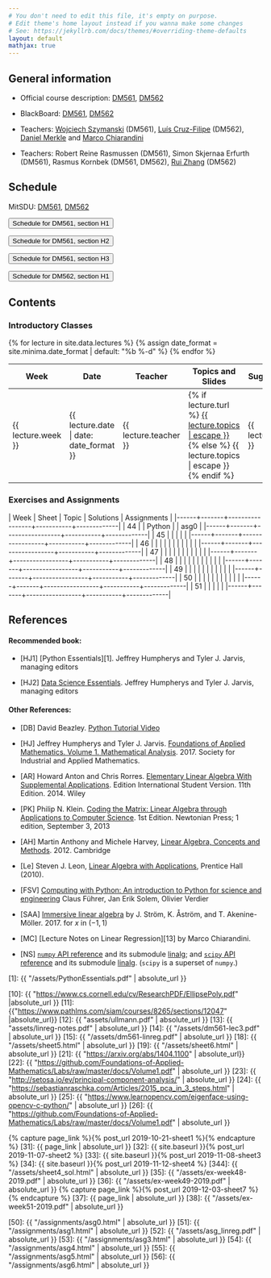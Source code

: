 ```yaml
---
# You don't need to edit this file, it's empty on purpose.
# Edit theme's home layout instead if you wanna make some changes
# See: https://jekyllrb.com/docs/themes/#overriding-theme-defaults
layout: default
mathjax: true
---
```




## General information

- Official course description:
  [DM561](https://odinlister.sdu.dk/fagbesk/internkode/DM561/), [DM562](https://odinlister.sdu.dk/fagbesk/internkode/DM562/)

- BlackBoard: [DM561](https://e-learn.sdu.dk/webapps/blackboard/execute/courseMain?course_id=_422174_1), [DM562](https://e-learn.sdu.dk/webapps/blackboard/execute/courseMain?course_id=_422179_1)


- Teachers:
  [Wojciech Szymanski](https://portal.findresearcher.sdu.dk/da/persons/szymanski)
  (DM561),
  [Luís Cruz-Filipe](https://portal.findresearcher.sdu.dk/da/persons/lcf)
  (DM562),
  [Daniel Merkle](https://imada.sdu.dk/~daniel) and [Marco Chiarandini](https://imada.sdu.dk/~marco)


- Teachers: Robert Reine Rasmussen (DM561), Simon Skjernaa Erfurth
  (DM561), Rasmus Kornbek (DM561, DM562),
  [Rui Zhang](https://portal.findresearcher.sdu.dk/en/persons/ruizhang) (DM562)

<!-- hmoel15@student.sdu.dk -->

## Schedule

MitSDU: <a
href="https://mitsdu.sdu.dk/skema/activity/N330024101/e20">DM561</a>, <a href="https://mitsdu.sdu.dk/skema/activity/N330025101/e20">DM562</a>


<button onclick="myFunction('h1')" class="w3-btn w3-cell
w3-left-align">Schedule for DM561, section H1 <i class="fa fa-caret-down"></i></button>
<div id="h1" class="w3-container w3-hide">

<div class="w3-responsive">

<!--
<iframe src="https://calendar.google.com/calendar/embed?showTitle=0&amp;showPrint=0&amp;showCalendars=0&amp;showTz=0&amp;height=600&amp;wkst=1&amp;bgcolor=%23FFFFFF&amp;src=egkljh81e5gn1qa11drhvli5g1quqn6e%40import.calendar.google.com&amp;color=%23853104&amp;src=i1sgtn4cueuhfc0o5u0aao73ikbrkuol%40import.calendar.google.com&amp;color=%23853104&amp;src=e_2_en%23weeknum%40group.v.calendar.google.com&amp;color=%23B1365F&amp;ctz=Europe%2FCopenhagen" style="border-width:0" width="960" height="600" frameborder="0" scrolling="no"></iframe>
-->

<div w3-include-html="./assets/dm561_h1.html"></div>
<script>
w3.includeHTML();
</script>
</div>
</div>



<button onclick="myFunction('h2')" class="w3-btn w3-cell
w3-left-align">Schedule for DM561, section H2 <i class="fa fa-caret-down"></i></button>
<div id="h2" class="w3-container w3-hide">

<div class="w3-responsive">

<div w3-include-html="./assets/dm561_h2.html"></div>
<script>
w3.includeHTML();
</script>
</div>
</div>






<button onclick="myFunction('h3')" class="w3-btn w3-cell
w3-left-align">Schedule for DM561, section H3 <i class="fa fa-caret-down"></i></button>
<div id="h3" class="w3-container w3-hide">

<div class="w3-responsive">

<div w3-include-html="./assets/dm561_h3.html"></div>
<script>
w3.includeHTML();
</script>
</div>
</div>





<button onclick="myFunction('dm562h2')" class="w3-btn w3-cell
w3-left-align">Schedule for DM562, section H1 <i class="fa fa-caret-down"></i></button>
<div id="dm562h2" class="w3-container w3-hide">

<div class="w3-responsive">

<div w3-include-html="./assets/dm562_h1.html"></div>
<script>
w3.includeHTML();
</script>
</div>
</div>





## Contents

### Introductory Classes

<table>
<thead>
<tr>
<th width="5%">Week</th>
<th width="7%">Date</th>
<th width="7%">Teacher</th>
<th width="36%">Topics and Slides</th>
<th width="55%">Suggested reading</th>
</tr>
</thead>
{% for lecture in site.data.lectures %}
{% assign date_format = site.minima.date_format | default: "%b %-d" %}
<tbody>
<tr>
<td>{{ lecture.week }}</td>
<td>{{ lecture.date | date: date_format }}</td>
<td>
{{ lecture.teacher }}
</td>
<td>
{% if lecture.turl %}
<a class="post-link" href="{{ lecture.turl | absolute_url }}">{{ lecture.topics | escape }}</a>
{% else %}
{{ lecture.topics | escape }}
{% endif %}
</td>
<td>{{ lecture.sug_reading }}</td>
</tr>
</tbody>
{% endfor %}
</table>



### Exercises and Assignments




| Week | Sheet | Topic  	 | Solutions | Assignments |
|------+-------+-----------------+-----------+-------------|
|   44 |       | Python          |           | asg0        |
|------+-------+-----------------+-----------+-------------|
|   45 |       |                 |           |             |
|------+-------+-----------------+-----------+-------------|
|   46 |       |                 |           |             |
|      |       |                 |           |             |
|------+-------+-----------------+-----------+-------------|
|   47 |       |                 |           |             |
|      |       |                 |           |             |
|------+-------+-----------------+-----------+-------------|
|   48 |       |                 |           |             |
|      |       |                 |           |             |
|------+-------+-----------------+-----------+-------------|
|   49 |       |                 |           |             |
|      |       |                 |           |             |
|------+-------+-----------------+-----------+-------------|
|   50 |       |                 |           |             |
|      |       |                 |           |             |
|------+-------+-----------------+-----------+-------------|
|   51 |       |                 |           |             |
|------+-------+-----------------+-----------+-------------|




<!--


| Week | Type | Sheet        | Topic  	                | Solutions     | Assignments |
|------+------+--------------+--------------------------------+---------------+-------------|
|   44 | L    | [sheet1][31] | Python                         |               | [asg0][50]  |
|------+------+--------------+--------------------------------+---------------+-------------|
|   45 | L    |              |                                |               | [asg1][51]  |
|------+------+--------------+--------------------------------+---------------+-------------|
|   46 | L    | [sheet2][32] | Python                         |               |             |
|      | L    | [sheet3][33] | Python - plotting              |               | [asg2][52]  |
|------+------+--------------+--------------------------------+---------------+-------------|
|   47 | L    | [sheet4][34] | Least Squares                  | [sheet4][344] |             |
|      | L    |              |                                |               | [asg3][53]  |
|------+------+--------------+--------------------------------+---------------+-------------|
|   48 | L    | [sheet5][35] | Graph Theory                   |               |             |
|      | L    |              |                                |               | [asg4][54]  |
|------+------+--------------+--------------------------------+---------------+-------------|
|   49 | L    | [sheet6][36] | From Random Polygon to Ellipse |               |             |
|      | L    |              |                                |               | [asg5][55]  |
|------+------+--------------+--------------------------------+---------------+-------------|
|   50 | L    | [sheet7][37] | Page Rank                      |               |             |
|      | L    |              |                                |               | [asg6][56]        |
|------+------+--------------+--------------------------------+---------------+-------------|
|   51 | L    | [sheet8][38] | Eigenfaces                     |               |             |
|------+------+--------------+--------------------------------+---------------+-------------|


-->









## References

#### Recommended book:

- [HJ1] [Python Essentials][1]. Jeffrey Humpherys and Tyler J. Jarvis,
  managing editors

- [HJ2]
  [Data Science Essentials](https://github.com/Foundations-of-Applied-Mathematics/Labs/raw/master/docs/DataScienceEssentials.pdf). Jeffrey
  Humpherys and Tyler J. Jarvis, managing editors

<!--
- [HJ2] [Labs for Foundations of Applied Mathematics. Volume 1. Mathematical Analysis](2)
  Jeffrey Humpherys and Tyler J. Jarvis, managing editors
-->


#### Other References:

- [DB] David Beazley. [Python Tutorial Video](https://www.youtube.com/watch?v=lyDLAutA88s)

- [HJ] Jeffrey Humpherys and Tyler
  J. Jarvis. [Foundations of Applied Mathematics. Volume 1. Mathematical Analysis](http://bookstore.siam.org/ot152/). 2017. Society
  for Industrial and Applied Mathematics.

- [AR] Howard Anton and Chris Rorres. [Elementary Linear Algebra With
  Supplemental Applications](http://eu.wiley.com/WileyCDA/WileyTitle/productCd-1118677455.html). Edition
  International Student Version. 11th Edition. 2014. Wiley


- [PK] Philip N. Klein. [Coding the Matrix: Linear Algebra through
  Applications to Computer
  Science](https://www.amazon.com/dp/0615880991/). 1st Edition.
  Newtonian Press; 1 edition, September 3, 2013

 - [AH] Martin Anthony and Michele Harvey, [Linear Algebra, Concepts and Methods](http://www.cambridge.org/us/academic/subjects/mathematics/algebra/linear-algebra-concepts-and-methods). 2012. Cambridge


- [Le] Steven J. Leon, [Linear Algebra with
  Applications](http://wps.aw.com/leon_linearalg_9/), Prentice Hall
  (2010).


- [FSV] [Computing with Python: An introduction to Python for science and engineering](http://www.pearson.ch/1471/9780273786436/Computing-with-Python-An-introduction-to.aspx)
  Claus Führer, Jan Erik Solem, Olivier Verdier



- [SAA] [Immersive linear algebra](http://immersivemath.com/ila/index.html) by J. Ström, K. Åström, and
  T. Akenine-Möller. 2017. for $x$ in $(-1, 1)$


- [MC] [Lecture Notes on Linear Regression][13] by Marco Chiarandini.


- [NS]
  [`numpy` API reference](https://docs.scipy.org/doc/numpy/reference/) and
  its submodule
  [linalg](https://docs.scipy.org/doc/numpy/reference/routines.linalg.html);
  and [`scipy` API reference](https://docs.scipy.org/doc/scipy/reference/)
  and its submodule
  [linalg](https://docs.scipy.org/doc/scipy/reference/linalg.html).
  (`scipy` is a superset of `numpy`.)

[1]: {{ "/assets/PythonEssentials.pdf" | absolute_url }}

[10]: {{ "https://www.cs.cornell.edu/cv/ResearchPDF/EllipsePoly.pdf" |absolute_url }}
[11]: {{"https://www.pathlms.com/siam/courses/8265/sections/12047" |absolute_url}}
[12]: {{ "assets/ullmann.pdf" | absolute_url }}
[13]: {{ "assets/linreg-notes.pdf" | absolute_url }}
[14]: {{ "/assets/dm561-lec3.pdf" | absolute_url }}
[15]: {{ "/assets/dm561-linreg.pdf" | absolute_url }}
[18]: {{ "/assets/sheet5.html" | absolute_url }}
[19]: {{ "/assets/sheet6.html" | absolute_url }}
[21]: {{ "https://arxiv.org/abs/1404.1100" | absolute_url}}
[22]: {{ "https://github.com/Foundations-of-Applied-Mathematics/Labs/raw/master/docs/Volume1.pdf" | absolute_url }}
[23]: {{ "http://setosa.io/ev/principal-component-analysis/" | absolute_url }}
[24]: {{ "https://sebastianraschka.com/Articles/2015_pca_in_3_steps.html" | absolute_url }}
[25]: {{ "https://www.learnopencv.com/eigenface-using-opencv-c-python/" | absolute_url }}
[26]: {{ "https://github.com/Foundations-of-Applied-Mathematics/Labs/raw/master/docs/Volume1.pdf" | absolute_url }}







{% capture page_link %}{% post_url 2019-10-21-sheet1 %}{% endcapture %}
[31]: {{ page_link | absolute_url }}
[32]: {{ site.baseurl }}{% post_url 2019-11-07-sheet2 %}
[33]: {{ site.baseurl }}{% post_url 2019-11-08-sheet3 %}
[34]: {{ site.baseurl }}{% post_url 2019-11-12-sheet4 %}
[344]: {{ "/assets/sheet4_sol.html" | absolute_url }}
[35]: {{ "/assets/ex-week48-2019.pdf" | absolute_url }}
[36]: {{ "/assets/ex-week49-2019.pdf" | absolute_url }}
{% capture page_link %}{% post_url 2019-12-03-sheet7 %}{% endcapture %}
[37]: {{ page_link | absolute_url }}
[38]: {{ "/assets/ex-week51-2019.pdf" | absolute_url }}


[50]: {{ "/assignments/asg0.html" | absolute_url }}
[51]: {{ "/assignments/asg1.html" | absolute_url }}
[52]: {{ "/assets/asg_linreg.pdf" | absolute_url }}
[53]: {{ "/assignments/asg3.html" | absolute_url }}
[54]: {{ "/assignments/asg4.html" | absolute_url }}
[55]: {{ "/assignments/asg5.html" | absolute_url }}
[56]: {{ "/assignments/asg6.html" | absolute_url }}
